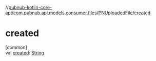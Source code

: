 //[pubnub-kotlin-core-api](../../../index.md)/[com.pubnub.api.models.consumer.files](../index.md)/[PNUploadedFile](index.md)/[created](created.md)

# created

[common]\
val [created](created.md): [String](https://kotlinlang.org/api/latest/jvm/stdlib/kotlin-stdlib/kotlin/-string/index.html)
